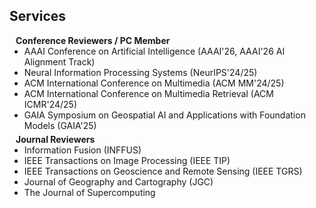 <!-- ## Services -->
<h2 id="services">
  Services
</h2>
<h4 style="margin:0 10px 0;">Conference Reviewers / PC Member</h4>

<ul style="margin:0 0 5px;">
  <li><autocolor>AAAI Conference on Artificial Intelligence (AAAI'26, AAAI'26 AI Alignment Track)</autocolor></li>
  <li><autocolor>Neural Information Processing Systems (NeurIPS'24/25)</autocolor></li>
  <li><autocolor>ACM International Conference on Multimedia (ACM MM'24/25)</autocolor></li>
  <li><autocolor>ACM International Conference on Multimedia Retrieval (ACM ICMR'24/25)</autocolor></li>
  <li><autocolor>GAIA Symposium on Geospatial AI and Applications with Foundation Models (GAIA'25)</autocolor></li>
</ul>

<h4 style="margin:0 10px 0;">Journal Reviewers</h4>

<ul style="margin:0 0 20px;">
  <li><autocolor>Information Fusion (INFFUS)</autocolor></li>
  <li><autocolor>IEEE Transactions on Image Processing (IEEE TIP)</autocolor></li>
  <li><autocolor>IEEE Transactions on Geoscience and Remote Sensing (IEEE TGRS)</autocolor></li>
  <li><autocolor>Journal of Geography and Cartography (JGC)</autocolor></li>
  <li><autocolor>The Journal of Supercomputing</autocolor></li>
</ul>
